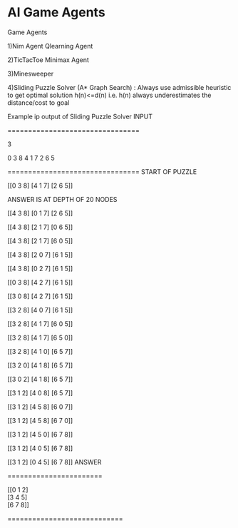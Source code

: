 # AI Game Agents
Game Agents

1)Nim Agent Qlearning Agent

2)TicTacToe Minimax Agent

3)Minesweeper

4)Sliding Puzzle Solver  (A* Graph Search) : Always use admissible heuristic to get optimal solution h(n)<=d(n) i.e. h(n) always underestimates the distance/cost to goal  

Example ip output of Sliding Puzzle Solver
INPUT

================================


3


0 3 8 4 1 7 2 6 5

================================
START OF PUZZLE

[[0 3 8]
 [4 1 7]
 [2 6 5]]

ANSWER IS AT DEPTH OF 20 NODES

[[4 3 8]
 [0 1 7]
 [2 6 5]]
 
[[4 3 8]
 [2 1 7]
 [0 6 5]]
 
[[4 3 8]
 [2 1 7]
 [6 0 5]]
 
[[4 3 8]
 [2 0 7]
 [6 1 5]]
 
[[4 3 8]
 [0 2 7]
 [6 1 5]]
 
[[0 3 8]
 [4 2 7]
 [6 1 5]]
 
[[3 0 8]
 [4 2 7]
 [6 1 5]]
 
[[3 2 8]
 [4 0 7]
 [6 1 5]]
 
[[3 2 8]
 [4 1 7]
 [6 0 5]]
 
[[3 2 8]
 [4 1 7]
 [6 5 0]]
 
[[3 2 8]
 [4 1 0]
 [6 5 7]]
 
[[3 2 0]
 [4 1 8]
 [6 5 7]]
 
[[3 0 2]
 [4 1 8]
 [6 5 7]]
 
[[3 1 2]
 [4 0 8]
 [6 5 7]]
 
[[3 1 2]
 [4 5 8]
 [6 0 7]]
 
[[3 1 2]
 [4 5 8]
 [6 7 0]]
 
[[3 1 2]
 [4 5 0]
 [6 7 8]]
 
[[3 1 2]
 [4 0 5]
 [6 7 8]]
 
[[3 1 2]
 [0 4 5]
 [6 7 8]]
ANSWER

=======================


[[0 1 2]                     
 [3 4 5]                     
 [6 7 8]]
 
============================
